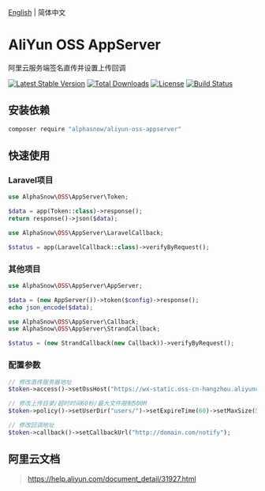 [English](README.md) | 简体中文  

# AliYun OSS AppServer
阿里云服务端签名直传并设置上传回调

[![Latest Stable Version](https://poser.pugx.org/alphasnow/aliyun-oss-appserver/v/stable)](https://packagist.org/packages/alphasnow/aliyun-oss-appserver)
[![Total Downloads](https://poser.pugx.org/alphasnow/aliyun-oss-appserver/downloads)](https://packagist.org/packages/alphasnow/aliyun-oss-appserver)
[![License](https://poser.pugx.org/alphasnow/aliyun-oss-appserver/license)](https://packagist.org/packages/alphasnow/aliyun-oss-appserver)
[![Build Status](https://github.com/alphasnow/aliyun-oss-appserver/workflows/CI/badge.svg)](https://github.com/alphasnow/aliyun-oss-appserver/actions)


## 安装依赖
```bash
composer require "alphasnow/aliyun-oss-appserver"
```

## 快速使用
### Laravel项目
```php
use AlphaSnow\OSS\AppServer\Token;

$data = app(Token::class)->response();
return response()->json($data);
```
```php
use AlphaSnow\OSS\AppServer\LaravelCallback;

$status = app(LaravelCallback::class)->verifyByRequest();
```

### 其他项目
```php
use AlphaSnow\OSS\AppServer\AppServer;

$data = (new AppServer())->token($config)->response();
echo json_encode($data);
```
```php
use AlphaSnow\OSS\AppServer\Callback;
use AlphaSnow\OSS\AppServer\StrandCallback;

$status = (new StrandCallback(new Callback))->verifyByRequest();
```

### 配置参数
```php
// 修改直传服务器地址
$token->access()->setOssHost("https://wx-static.oss-cn-hangzhou.aliyuncs.com");

// 修改上传目录/超时时间60秒/最大文件限制500M
$token->policy()->setUserDir("users/")->setExpireTime(60)->setMaxSize(500*1024*1024);

// 修改回调地址
$token->callback()->setCallbackUrl("http://domain.com/notify");
```

## 阿里云文档
> https://help.aliyun.com/document_detail/31927.html